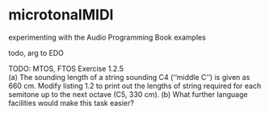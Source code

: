 # microtonalMIDI

experimenting with the Audio Programming Book examples

todo, arg to EDO

  TODO: 
  MTOS, FTOS
  Exercise 1.2.5      
  (a) The sounding length of a string sounding C4 (‘‘middle C’’) is given as 660 cm. Modify listing 1.2 to print out the lengths of string required for each semitone up to the next octave (C5, 330 cm).
  (b) What further language facilities would make this task easier?
